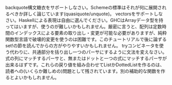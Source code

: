 backquote構文糖衣をサポートしなさい。Schemeの標準はそれが何に展開されるべきか詳しく論じています(quasiquote/unquote)。
vectorsをサポートしなさい。Haskellによる表現は自由に選んでください。GHCはArrayデータ型を持ってはいますが、使うのが難しいかもしれません。厳密に言うと、配列は定数時間のインデックスによる要素の取り出し・変更が可能な必要がありますが、純粋関数型言語で破壊的変更を使うのは困難です。このチュートリアルで後に論ずるset!の節を読んでからの方がやりやすいかもしれません。
tryコンビネータを使う代わりに、共通部分を括り出し一つのパーサにするように文法を変えなさい。式の列にマッチするパーサと、無またはドットと一つの式にマッチするパーサが出来るはずです。これらの戻り値を組み合わせてListかDottedListを作るのは、読者への(いくらか難しめの)問題として残されています。別の補助的な関数を作るとよいかもしれません。
